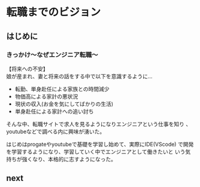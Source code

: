 # 転職までのビジョン

## はじめに

### きっかけ〜なぜエンジニア転職〜
【将来への不安】<br>
娘が産まれ、妻と将来の話をする中で以下を意識するように…<br>
- 転勤、単身赴任による家族との時間減少
- 物価高による家計の悪状況
- 現状の収入(お金を気にしてばかりの生活)
- 単身赴任による家計への追い討ち

そんな中、転職サイトで求人を見るようになりエンジニアという仕事を知り
、youtubeなどで調べる内に興味が湧いた。

はじめはprogateやyoutubeで基礎を学習し始めて、実際にIDE(VScode)
で開発を学習するようになり、学習していく中でエンジニアとして働きたいと
いう気持ちが強くなり、本格的に志すようになった。


## next